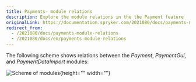 ```yaml
---
title: Payments- module relations
description: Explore the module relations in the the Payment feature
originalLink: https://documentation.spryker.com/2021080/docs/payments-module-relations
redirect_from:
  - /2021080/docs/payments-module-relations
  - /2021080/docs/en/payments-module-relations
---
```


The following scheme shows relations between the *Payment*, *PaymentGui*, and *PaymentDataImport* modules:

![Scheme of modules](https://spryker.s3.eu-central-1.amazonaws.com/docs/Features/Payment/Payment+Methods+Overview/payment-methods-modules-scheme.png){height="" width=""}

